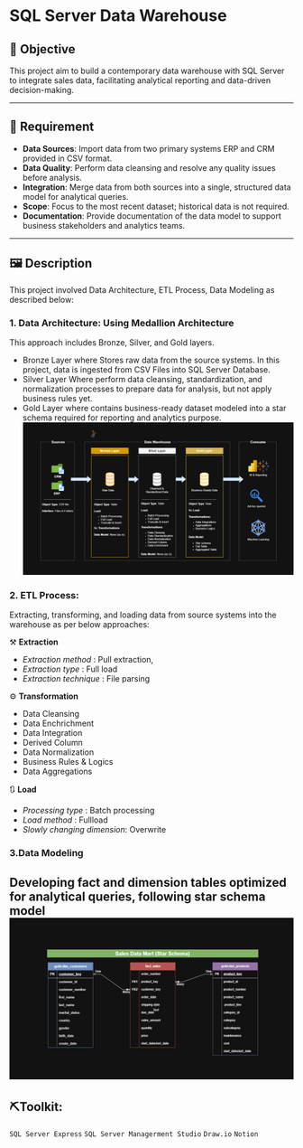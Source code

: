 # SQL Server Data Warehouse
## 📌 Objective
This project aim to build a contemporary data warehouse with SQL Server to integrate sales data, facilitating analytical reporting and data-driven decision-making.

---
## 📃 Requirement
- **Data Sources**: Import data from two primary systems ERP and CRM provided in CSV format.
- **Data Quality**: Perform data cleansing and resolve any quality issues before analysis.
- **Integration**: Merge data from both sources into a single, structured data model for analytical queries.
- **Scope**: Focus to the most recent dataset; historical data is not required.
- **Documentation**: Provide documentation of the data model to support business stakeholders and analytics teams.
---
## 🖼️ Description
This project involved Data Architecture, ETL Process, Data Modeling as described below:

### 1. Data Architecture: Using Medallion Architecture 
This approach includes Bronze, Silver, and Gold layers.
- Bronze Layer where Stores raw data from the source systems. In this project, data is ingested from CSV Files into SQL Server Database.
- Silver Layer Where perform data cleansing, standardization, and normalization processes to prepare data for analysis, but not apply business rules yet.
- Gold Layer where contains business-ready dataset modeled into a star schema required for reporting and analytics purpose.
![Data_Architeture](documents/Data_Architecture.png)
  
### 2. ETL Process: 
Extracting, transforming, and loading data from source systems into the warehouse as per below approaches:

⚒️ **Extraction**
- *Extraction method* : Pull extraction,
- *Extraction type* : Full load
- *Extraction technique* : File parsing

⚙️ **Transformation**
- Data Cleansing
- Data Enchrichment
- Data Integration
- Derived Column
- Data Normalization
- Business Rules & Logics
- Data Aggregations

 🔃 **Load**
- *Processing type* : Batch processing
- *Load method* : Fullload 
- *Slowly changing dimension*: Overwrite

### 3.Data Modeling
Developing fact and dimension tables optimized for analytical queries, following star schema model
![Data_Model](documents/Data_Model.png)
---
## ⛏️Toolkit: 
`SQL Server Express` `SQL Server Managerment Studio` `Draw.io` `Notion`
